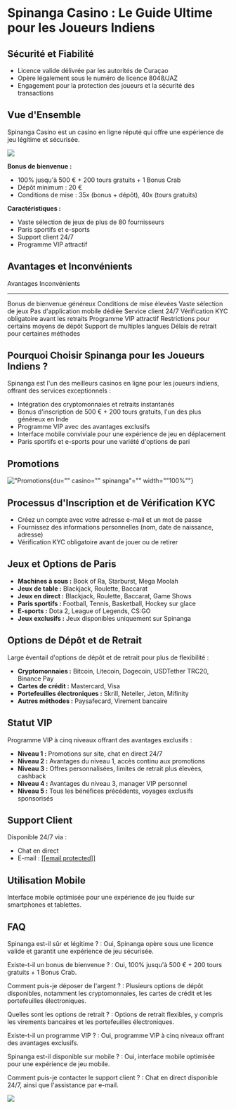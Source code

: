 # Spinanga Casino : Le Guide Ultime pour les Joueurs Indiens

## Sécurité et Fiabilité

-   Licence valide délivrée par les autorités de Curaçao
-   Opère légalement sous le numéro de licence 8048/JAZ
-   Engagement pour la protection des joueurs et la sécurité des
    transactions

## Vue d\'Ensemble

Spinanga Casino est un casino en ligne réputé qui offre une expérience
de jeu légitime et sécurisée.

[![](https://i.imgur.com/JJwkDm3.png)](https://traff.sbs/frcas)

**Bonus de bienvenue :**

-   100% jusqu\'à 500 € + 200 tours gratuits + 1 Bonus Crab
-   Dépôt minimum : 20 €
-   Conditions de mise : 35x (bonus + dépôt), 40x (tours gratuits)

**Caractéristiques :**

-   Vaste sélection de jeux de plus de 80 fournisseurs
-   Paris sportifs et e-sports
-   Support client 24/7
-   Programme VIP attractif

## Avantages et Inconvénients

  Avantages                      Inconvénients
  ------------------------------ -------------------------------------------------
  Bonus de bienvenue généreux    Conditions de mise élevées
  Vaste sélection de jeux        Pas d\'application mobile dédiée
  Service client 24/7            Vérification KYC obligatoire avant les retraits
  Programme VIP attractif        Restrictions pour certains moyens de dépôt
  Support de multiples langues   Délais de retrait pour certaines méthodes

## Pourquoi Choisir Spinanga pour les Joueurs Indiens ?

Spinanga est l\'un des meilleurs casinos en ligne pour les joueurs
indiens, offrant des services exceptionnels :

-   Intégration des cryptomonnaies et retraits instantanés
-   Bonus d\'inscription de 500 € + 200 tours gratuits, l\'un des plus
    généreux en Inde
-   Programme VIP avec des avantages exclusifs
-   Interface mobile conviviale pour une expérience de jeu en
    déplacement
-   Paris sportifs et e-sports pour une variété d\'options de pari

## Promotions

!["Promotions](\%22promotions.webp\%22){du="" casino=""
spinanga"="" width=""100%""}

## Processus d\'Inscription et de Vérification KYC

-   Créez un compte avec votre adresse e-mail et un mot de passe
-   Fournissez des informations personnelles (nom, date de naissance,
    adresse)
-   Vérification KYC obligatoire avant de jouer ou de retirer

## Jeux et Options de Paris

-   **Machines à sous :** Book of Ra, Starburst, Mega Moolah
-   **Jeux de table :** Blackjack, Roulette, Baccarat
-   **Jeux en direct :** Blackjack, Roulette, Baccarat, Game Shows
-   **Paris sportifs :** Football, Tennis, Basketball, Hockey sur glace
-   **E-sports :** Dota 2, League of Legends, CS:GO
-   **Jeux exclusifs :** Jeux disponibles uniquement sur Spinanga

## Options de Dépôt et de Retrait

Large éventail d\'options de dépôt et de retrait pour plus de
flexibilité :

-   **Cryptomonnaies :** Bitcoin, Litecoin, Dogecoin, USDTether TRC20,
    Binance Pay
-   **Cartes de crédit :** Mastercard, Visa
-   **Portefeuilles électroniques :** Skrill, Neteller, Jeton, Mifinity
-   **Autres méthodes :** Paysafecard, Virement bancaire

## Statut VIP

Programme VIP à cinq niveaux offrant des avantages exclusifs :

-   **Niveau 1 :** Promotions sur site, chat en direct 24/7
-   **Niveau 2 :** Avantages du niveau 1, accès continu aux promotions
-   **Niveau 3 :** Offres personnalisées, limites de retrait plus
    élevées, cashback
-   **Niveau 4 :** Avantages du niveau 3, manager VIP personnel
-   **Niveau 5 :** Tous les bénéfices précédents, voyages exclusifs
    sponsorisés

## Support Client

Disponible 24/7 via :

-   Chat en direct
-   E-mail :
    [\[\[email protected\]\]](\%22mailto:%5Bemail%C2%A0protected%5D\%22)

## Utilisation Mobile

Interface mobile optimisée pour une expérience de jeu fluide sur
smartphones et tablettes.

## FAQ

Spinanga est-il sûr et légitime ?
:   Oui, Spinanga opère sous une licence valide et garantit une
    expérience de jeu sécurisée.

Existe-t-il un bonus de bienvenue ?
:   Oui, 100% jusqu\'à 500 € + 200 tours gratuits + 1 Bonus Crab.

Comment puis-je déposer de l\'argent ?
:   Plusieurs options de dépôt disponibles, notamment les
    cryptomonnaies, les cartes de crédit et les portefeuilles
    électroniques.

Quelles sont les options de retrait ?
:   Options de retrait flexibles, y compris les virements bancaires et
    les portefeuilles électroniques.

Existe-t-il un programme VIP ?
:   Oui, programme VIP à cinq niveaux offrant des avantages exclusifs.

Spinanga est-il disponible sur mobile ?
:   Oui, interface mobile optimisée pour une expérience de jeu mobile.

Comment puis-je contacter le support client ?
:   Chat en direct disponible 24/7, ainsi que l\'assistance par e-mail.

[![](\%22https://i.imgur.com/JJwkDm3.png\%22)](\%22https://traff.sbs/frcas\%22)


